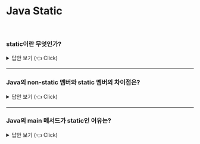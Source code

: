 # Java Static
<br>


### static이란 무엇인가?

<details>
   <summary> 답안 보기 (👈 Click)</summary>
<br />
[참고: 자바의 정석] 
+ static은 '클래스의' 또는 '공통적인'의 의미를 가지고 있습니다. <br> 
  인스턴스 변수는 하나의 클래스로부터 생성되었더라도, 각기 다른 값을 유지하지만, <br> 
  클래스변수(static 멤버 변수)는 인스턴스에 관계없이 같은 값을 갖습니다. <br> 
  그 이유는 하나의 변수를 모든 인스턴스가 공유하기 때문입니다. <br> 
   
  static이 붙은 멤버변수와 메서드, 그리고 초기화 블럭은 인스턴스가 아닌 클래스에 관계된 것이기 때문에 <br> 
  인스턴스를 생성하지 않고도 사용할 수 있습니다. <br>
  인스턴스 메서드와 static 메서드의 근본적인 차이는 메서드 내에서 인스턴스 멤버를 사용하는 가의 여부에 있습니다. 
   
  
</details>

-----------------------

### Java의 non-static 멤버와 static 멤버의 차이점은?

<details>
   <summary> 답안 보기 (👈 Click)</summary>
<br />
[참고: 이펙티브 자바] 
+ 
   
  
</details>

-----------------------

### Java의 main 메서드가 static인 이유는?

<details>
   <summary> 답안 보기 (👈 Click)</summary>
<br />
[참고: 이펙티브 자바] 
+ 
   
  
</details>
